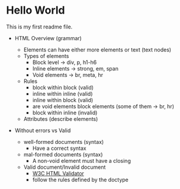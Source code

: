 # Hello World

This is my first readme file.

* HTML Overview (grammar)
    * Elements can have either more elements or text (text nodes)
    * Types of elements
        * Block level -> div, p, h1-h6
        * Inline elements -> strong, em, span
        * Void elements -> br, meta, hr
    * Rules
        * block within block (valid)
        * inline within inline (valid)
        * inline within block (valid)
        * are void elements block elements (some of them -> br, hr)
        * block within inline (invalid)
    * Attributes (describe elements)
        
* Without errors vs Valid
    * well-formed documents (syntax)
        * Have a correct syntax
    * mal-formed documents (syntax)
        * A non-void element must have a closing
    * Valid document/Invalid document
        * [W3C HTML Validator](https://validator.w3.org)
        * follow the rules defined by the doctype